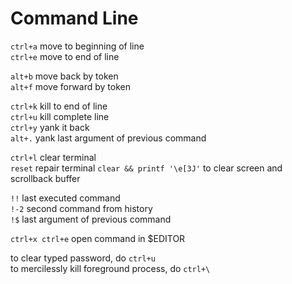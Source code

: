 # Command Line

`ctrl+a` move to beginning of line  
`ctrl+e` move to end of line

`alt+b` move back by token  
`alt+f` move forward by token

`ctrl+k` kill to end of line  
`ctrl+u` kill complete line  
`ctrl+y` yank it back  
`alt+.` yank last argument of previous command

`ctrl+l` clear terminal  
`reset` repair terminal
`clear && printf '\e[3J'` to clear screen and scrollback buffer

`!!` last executed command  
`!-2` second command from history  
`!$` last argument of previous command

`ctrl+x ctrl+e` open command in $EDITOR

to clear typed password, do `ctrl+u`  
to mercilessly kill foreground process, do `ctrl+\`
